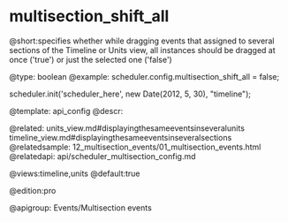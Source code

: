 multisection_shift_all
=============
@short:specifies whether while dragging events that assigned to several sections of the Timeline or Units view, all  instances should be dragged at once ('true') or just the selected one ('false')
	

@type: boolean
@example:
scheduler.config.multisection_shift_all = false;

scheduler.init('scheduler_here', new Date(2012, 5, 30), "timeline");

@template:	api_config
@descr:

@related:
	units_view.md#displayingthesameeventsinseveralunits
    timeline_view.md#displayingthesameeventsinseveralsections
@relatedsample:
	12_multisection_events/01_multisection_events.html
@relatedapi:
	api/scheduler_multisection_config.md

@views:timeline,units
@default:true

@edition:pro

@apigroup: Events/Multisection events